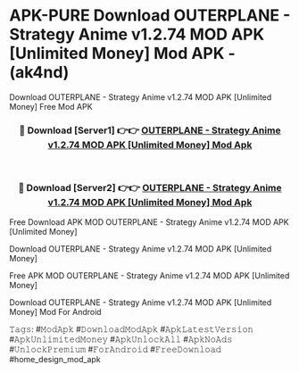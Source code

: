 # APK-PURE Download OUTERPLANE - Strategy Anime v1.2.74 MOD APK [Unlimited Money] Mod APK - (ak4nd)
Download OUTERPLANE - Strategy Anime v1.2.74 MOD APK [Unlimited Money] Free Mod APK

<div align="center">
<h3>🔴 Download [Server1] 👉👉 <a href="https://apk-comot.site?title=OUTERPLANE_-_Strategy_Anime_v1.2.74_MOD_APK_[Unlimited_Money]">OUTERPLANE - Strategy Anime v1.2.74 MOD APK [Unlimited Money] Mod Apk</a></h3><br>

<h3>🔴 Download [Server2] 👉👉 <a href="https://apk-comot.site?title=OUTERPLANE_-_Strategy_Anime_v1.2.74_MOD_APK_[Unlimited_Money]">OUTERPLANE - Strategy Anime v1.2.74 MOD APK [Unlimited Money] Mod Apk</a></h3>
</div>


Free Download APK MOD OUTERPLANE - Strategy Anime v1.2.74 MOD APK [Unlimited Money]

Download OUTERPLANE - Strategy Anime v1.2.74 MOD APK [Unlimited Money] 

Free APK MOD OUTERPLANE - Strategy Anime v1.2.74 MOD APK [Unlimited Money] 

Download OUTERPLANE - Strategy Anime v1.2.74 MOD APK [Unlimited Money] Mod For Android

𝚃𝚊𝚐𝚜: #𝙼𝚘𝚍𝙰𝚙𝚔 #𝙳𝚘𝚠𝚗𝚕𝚘𝚊𝚍𝙼𝚘𝚍𝙰𝚙𝚔 #𝙰𝚙𝚔𝙻𝚊𝚝𝚎𝚜𝚝𝚅𝚎𝚛𝚜𝚒𝚘𝚗 #𝙰𝚙𝚔𝚄𝚗𝚕𝚒𝚖𝚒𝚝𝚎𝚍𝙼𝚘𝚗𝚎𝚢 #𝙰𝚙𝚔𝚄𝚗𝚕𝚘𝚌𝚔𝙰𝚕𝚕 #𝙰𝚙𝚔𝙽𝚘𝙰𝚍𝚜 #𝚄𝚗𝚕𝚘𝚌𝚔𝙿𝚛𝚎𝚖𝚒𝚞𝚖 #𝙵𝚘𝚛𝙰𝚗𝚍𝚛𝚘𝚒𝚍 #𝙵𝚛𝚎𝚎𝙳𝚘𝚠𝚗𝚕𝚘𝚊𝚍 #home_design_mod_apk